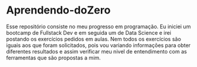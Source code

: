 # Aprendendo-doZero

Esse repositório consiste no meu progresso em programação. 
Eu iniciei um bootcamp de Fullstack Dev e em seguida um de Data Science e irei postando os exercícios pedidos em aulas. 
Nem todos os exercícios são iguais aos que foram solicitados, pois vou variando informações para obter diferentes resultados 
e assim verificar meu nivel de entendimento com as ferramentas que são propostas a mim.
